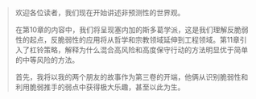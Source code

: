 > 欢迎各位读者，我们现在开始讲述非预测性的世界观。
> 
> 在第10章的内容中，我们将呈现塞内加的斯多葛学派，这是我们理解反脆弱性的起点，反脆弱性的应用将从哲学和宗教领域延伸到工程领域。第11章引入了杠铃策略，解释为什么混合高风险和高度保守行动的方法明显优于简单的中等风险的方法。
> 
> 首先，我将以我的两个朋友的故事作为第三卷的开端，他俩从识别脆弱性和利用脆弱推手的弱点中获得极大乐趣，甚至以此为生。
